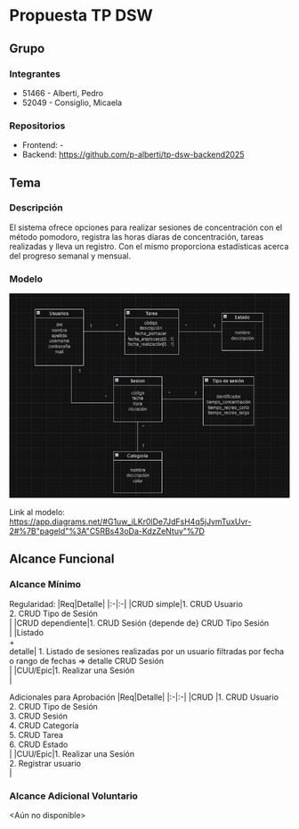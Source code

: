 # Propuesta TP DSW

## Grupo
### Integrantes
* 51466 - Alberti, Pedro
* 52049 - Consiglio, Micaela

### Repositorios
* Frontend: -
* Backend: https://github.com/p-alberti/tp-dsw-backend2025

## Tema
### Descripción
El sistema ofrece opciones para realizar sesiones de concentración con el método pomodoro, registra las horas diaras de concentración, tareas realizadas y lleva un registro. Con el mismo proporciona estadísticas acerca del progreso semanal y mensual.

### Modelo
![Modelo del Dominio](https://github.com/p-alberti/tp-dsw/blob/main/imgs/Modelo%20del%20Dominio.png)

Link al modelo: https://app.diagrams.net/#G1uw_iLKr0lDe7JdFsH4q5jJvmTuxUvr-2#%7B"pageId"%3A"C5RBs43oDa-KdzZeNtuy"%7D

## Alcance Funcional 

### Alcance Mínimo

Regularidad:
|Req|Detalle|
|:-|:-|
|CRUD simple|1. CRUD Usuario<br>2. CRUD Tipo de Sesión<br>|
|CRUD dependiente|1. CRUD Sesión {depende de} CRUD Tipo Sesión<br>|
|Listado<br>+<br>detalle| 1. Listado de sesiones realizadas por un usuario filtradas por fecha o rango de fechas => detalle CRUD Sesión<br>|
|CUU/Epic|1. Realizar una Sesión<br>|


Adicionales para Aprobación
|Req|Detalle|
|:-|:-|
|CRUD |1. CRUD Usuario<br>2. CRUD Tipo de Sesión<br>3. CRUD Sesión<br>4. CRUD Categoría<br>5. CRUD Tarea<br>6. CRUD Estado<br>|
|CUU/Epic|1. Realizar una Sesión<br>2. Registrar usuario<br>|


### Alcance Adicional Voluntario

 <Aún no disponible>


